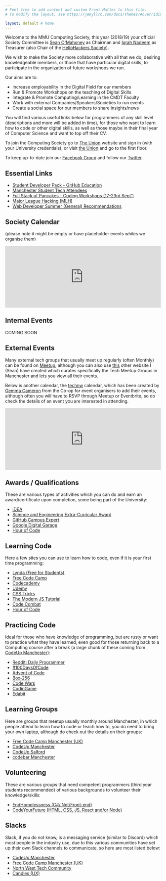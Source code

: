 ```yaml
---
# Feel free to add content and custom Front Matter to this file.
# To modify the layout, see https://jekyllrb.com/docs/themes/#overriding-theme-defaults

layout: default # home
---
```

Welcome to the MMU Computing Society, this year (2018/19) your official Society Committee is [Sean O'Mahoney](https://twitter.com/Sean12697) as Chairman and [Iqrah Nadeem](https://twitter.com/i_iqrah) as Treasurer (also Chair of the [HelloHackers Society](https://twitter.com/helloHackersSoc)).

We wish to make the Society more collaborative with all that we do, desiring knowledgeable members, or those that have particular digital skills, to participate in the organization of future workshops we run.

Our aims are to:

*   Increase employability in the Digital Field for our members
*   Run & Promote Workshops on the teaching of Digital Skills
*   Integrate & Promote Computing/Learning in the CMDT Faculty
*   Work with external Companies/Speakers/Societies to run events
*   Create a social space for our members to share insights/news

You will find various useful links below for programmers of any skill level (descriptions and more will be added in time), for those who want to learn how to code or other digital skills, as well as those maybe in their final year of Computer Science and want to top off their CV.

To join the Computing Society go to [The Union](https://www.theunionmmu.org/groups/computing-society-7c13) website and sign in (with your University credentials), or visit [the Union](https://goo.gl/maps/neg9kydCrJm) and go to the first floor.

To keep up-to-date join our [Facebook Group](https://www.facebook.com/groups/MMUComputingSociety) and follow our [Twitter](https://twitter.com/MMUCompSoc).

## Essential Links

*   [Student Developer Pack - GitHub Education](https://education.github.com/pack)
*   [Manchester Student Tech Attendees](http://mcrmeetup.space/)
*   [Full Stack of Pancakes - Coding Workshops (17-23rd Sept')](https://www.eventbrite.com/o/full-stack-of-pancakes-14858329308) 
*   [Major League Hacking (MLH)](https://mlh.io/)
*   [Web Developer Summer (General) Recommendations](http://55060509.webdevmmu.uk/summer.html)

## Society Calendar

(please note it might be empty or have placeholder events whiles we organise them)

<iframe src="https://calendar.google.com/calendar/embed?showTitle=0&amp;showNav=0&amp;showDate=0&amp;showPrint=0&amp;showTabs=0&amp;showCalendars=0&amp;showTz=0&amp;mode=AGENDA&amp;height=600&amp;wkst=2&amp;bgcolor=%23FFFFFF&amp;src=mmucomputingsoc%40gmail.com&amp;color=%231B887A&amp;ctz=Europe%2FLondon" style="border-width:0" width="100%" height="200" frameborder="0" scrolling="no"></iframe>

## Internal Events

COMING SOON

## External Events

Many external tech groups that usually meet up regularly (often Monthly) can be found on [Meetup](), although you can also use [this](http://mcrmeetup.tech/) other website I (Sean) have created which curates specifically the Tech Meetup Groups in Manchester and lets you view all their events.

Below is another calendar, the [technw](http://technw.uk/calendar) calendar, which has been created by [Gemma Cameron](https://twitter.com/ruby_gem) from the Co-op for event organisers to add their events, although often you will have to RSVP through Meetup or Eventbrite, so do check the details of an event you are interested in attending.

<iframe src="https://calendar.google.com/calendar/embed?showTitle=0&amp;showNav=0&amp;showDate=0&amp;showPrint=0&amp;showTabs=0&amp;showCalendars=0&amp;showTz=0&amp;mode=AGENDA&amp;height=600&amp;wkst=2&amp;bgcolor=%23FFFFFF&amp;src=a73q3trj8bssqjifgolb1q8fr4%40group.calendar.google.com&amp;color=%235229A3&amp;ctz=Europe%2FLondon" style="border-width:0" width="100%" height="200" frameborder="0" scrolling="no"></iframe>

## Awards / Qualifications

These are various types of activities which you can do and earn an award/certificate upon completion, some being part of the University:

*   [iDEA](https://idea.org.uk/)
*   [Science and Engineering Extra-Curricular Award](https://mmusseblog.wordpress.com/2017/04/28/science-and-engineering-extra-curricular-award/)
*   [GitHub Campus Expert](https://education.github.com/students/experts)
*   [Google Digital Garage](https://learndigital.withgoogle.com/digitalgarage)
*   [Hour of Code](https://hourofcode.com/uk)

## Learning Code

Here a few sites you can use to learn how to code, even if it is your first time programming:

*   [Lynda (Free for Students)](https://www.lynda.com/)
*   [Free Code Camp](https://www.freecodecamp.org/)
*   [Codecademy](https://www.codecademy.com/)
*   [Udemy](https://www.udemy.com/)
*   [CSS Tricks](https://css-tricks.com/)
*   [The Modern JS Tutorial](https://javascript.info/)
*   [Code Combat](https://codecombat.com/play)
*   [Hour of Code](https://hourofcode.com/uk)

## Practicing Code

Ideal for those who have knowledge of programming, but are rusty or want to practice what they have learned, even good for those returning back to a Computing course after a break (a large chunk of these coming from [CodeUp Manchester](https://codeupmanchester.github.io/activities.html)):

*   [Reddit: Daily Programmer](https://www.reddit.com/r/dailyprogrammer/)
*   [#100DaysOfCode](https://100daysofcode.com/)
*   [Advent of Code](http://adventofcode.com/)
*   [Box-256](http://box-256.com/)
*   [Code Wars](https://www.codewars.com/)
*   [CodinGame](https://www.codingame.com/)
*   [Edabit](https://edabit.com/)

## Learning Groups

Here are groups that meetup usually monthly around Manchester, in which people attend to learn how to code or teach how to, you do need to bring your own laptop, although do check out the details on their groups:

*   [Free Code Camp Manchester (UK)](https://www.facebook.com/groups/free.code.camp.manchester/)
*   [CodeUp Manchester](https://www.meetup.com/CodeUpManchester/)
*   [CodeUp Salford](https://www.meetup.com/CodeUp-Salford/)
*   [codebar Manchester](https://www.meetup.com/Codebar-Manchester/)

## Volunteering

These are various groups that need competent programmers (third year students recommended) of various backgrounds to volunteer their knowledge/skills:

*   [EndHomelessness (C#/.Net/Front-end)](https://www.meetup.com/EndHomelessness-digital-community/)
*   [CodeYourFuture (HTML, CSS, JS, React and/or Node)](https://www.meetup.com/CodeYourFuture-Manchester/)

## Slacks

Slack, if you do not know, is a messaging service (similar to Discord) which most people in the industry use, due to this various communities have set up their own Slack channels to communicate, so here are most listed below:

*   [CodeUp Manchester](https://codeupmanchester.github.io/resources.html)
*   [Free Code Camp Manchester (UK)](https://fcc-mcr-invite.herokuapp.com/)
*   [North West Tech Community](http://mcrtech-slack.herokuapp.com/)
*   [Candles (UX)](https://slofile.com/slack/withcandles)